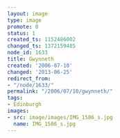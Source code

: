 ```yaml
---
layout: image
type: image
promote: 0
status: 1
created_ts: 1152486002
changed_ts: 1372159485
node_id: 1633
title: Gwynneth
created: '2006-07-10'
changed: '2013-06-25'
redirect_from:
- "/node/1633/"
permalink: "/2006/07/10/gwynneth/"
tags:
- Edinburgh
images:
- src: image/images/IMG_1586_s.jpg
  name: IMG_1586_s.jpg
---
```


